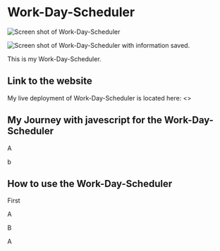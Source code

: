 # Work-Day-Scheduler

![Screen shot of Work-Day-Scheduler](assets/images/)

![Screen shot of Work-Day-Scheduler with information saved.](assets/images/)


This is my Work-Day-Scheduler.

## Link to the website

My live deployment of Work-Day-Scheduler is located here: <>

## My Journey with javescript for the Work-Day-Scheduler

A

b

## How to use the Work-Day-Scheduler

First

A

B

A
